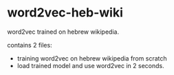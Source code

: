 # word2vec-heb-wiki
word2vec trained on hebrew wikipedia.

contains 2 files:
- training word2vec on hebrew wikipedia from scratch 
- load trained model and use word2vec in 2 seconds.
